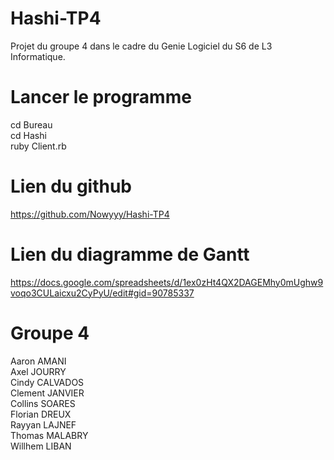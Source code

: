 # Hashi-TP4
Projet du groupe 4 dans le cadre du Genie Logiciel du S6 de L3 Informatique.

# Lancer le programme
cd Bureau  
cd Hashi  
ruby Client.rb

# Lien du github
https://github.com/Nowyyy/Hashi-TP4

# Lien du diagramme de Gantt
https://docs.google.com/spreadsheets/d/1ex0zHt4QX2DAGEMhy0mUghw9voqo3CULaicxu2CyPyU/edit#gid=90785337

# Groupe 4
Aaron AMANI  
Axel JOURRY  
Cindy CALVADOS  
Clement JANVIER  
Collins SOARES  
Florian DREUX  
Rayyan LAJNEF  
Thomas MALABRY  
Willhem LIBAN  
